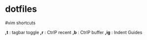 dotfiles
========



#vim shortcuts

**,t** : tagbar toggle
**,r** : CtrlP recent
**,b** : CtrlP buffer
**,ig** : Indent Guides

